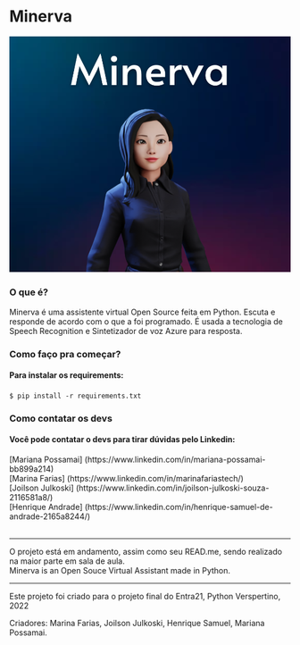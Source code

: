# Minerva


<img src="images/Minerva.png">
<h3>O que é?</h3>
Minerva é uma assistente virtual Open Source feita em Python. Escuta e responde de acordo com o que a foi programado. É usada a tecnologia de Speech Recognition e Sintetizador de voz Azure para resposta. 

<h3>Como faço pra começar?</h3>
<h4>Para instalar os requirements:</h4>
<code>$ pip install -r requirements.txt</code>

<h3>Como contatar os devs</h3>
<h4>Você pode contatar o devs para tirar dúvidas pelo Linkedin:</h4>
[Mariana Possamai] (https://www.linkedin.com/in/mariana-possamai-bb899a214) <br>
[Marina Farias] (https://www.linkedin.com/in/marinafariastech/) <br>
[Joilson Julkoski] (https://www.linkedin.com/in/joilson-julkoski-souza-2116581a8/) <br>
[Henrique Andrade] (https://www.linkedin.com/in/henrique-samuel-de-andrade-2165a8244/) <br>

<br>

<hr>
O projeto está em andamento, assim como seu READ.me, sendo realizado na maior parte em sala de aula.<br>
Minerva is an Open Souce Virtual Assistant made in Python.

<hr>
Este projeto foi criado para o projeto final do Entra21, Python Verspertino, 2022

Criadores: Marina Farias, Joilson Julkoski, Henrique Samuel, Mariana Possamai.
